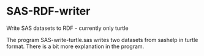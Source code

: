 SAS-RDF-writer
==============

Write SAS datasets to RDF - currently only turtle

The program SAS-write-turtle.sas writes two datasets from sashelp in turtle format.
There is a bit more explanation in the program.
